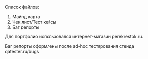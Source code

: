Список файлов:
1. Майнд карта
2. Чек лист/Тест кейсы
3. Баг репорты

Для портфолио использовался интернет-магазин perekrestok.ru.

Баг репорты оформлены после ad-hoc тестирования стенда qatester.ru/bugs
